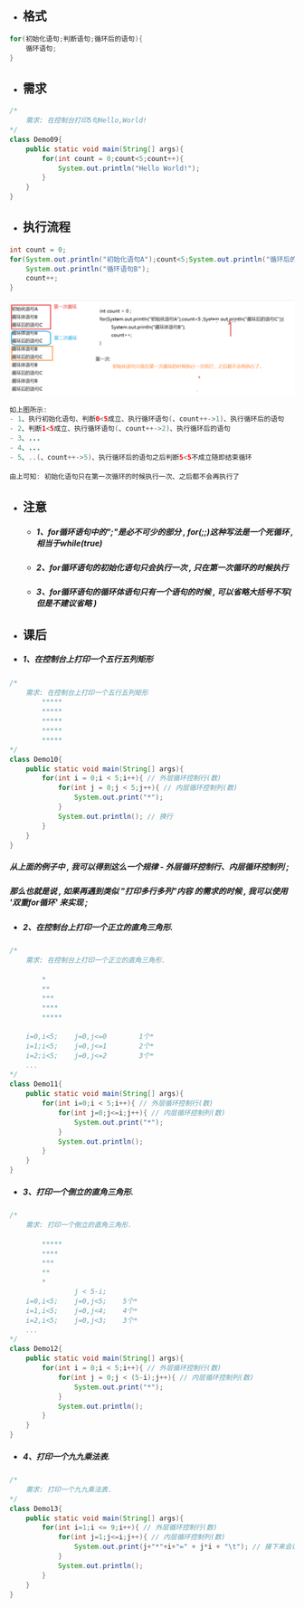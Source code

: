 * ## 格式

```java
for(初始化语句;判断语句;循环后的语句){
    循环语句;
}
```

* ## 需求

```java
/*
    需求: 在控制台打印5句Hello,World!
*/
class Demo09{
    public static void main(String[] args){
        for(int count = 0;count<5;count++){
            System.out.println("Hello World!");
        }
    }
}
```

* ## 执行流程

```java
int count = 0;
for(System.out.println("初始化语句A");count<5;System.out.println("循环后的语句C")){
    System.out.println("循环语句B");
    count++;
}
```

![](/assets/for循环语句的执行流程.png)

```java
如上图所示:
- 1、执行初始化语句、判断0<5成立、执行循环语句(、count++->1)、执行循环后的语句
- 2、判断1<5成立、执行循环语句(、count++->2)、执行循环后的语句
- 3、...
- 4、...
- 5、..(、count++->5)、执行循环后的语句之后判断5<5不成立随即结束循环

由上可知: 初始化语句只在第一次循环的时候执行一次、之后都不会再执行了
```

* ## 注意

  * ##### 1、for循环语句中的";"是必不可少的部分 , for\(;;\)这种写法是一个死循环 , 相当于while\(true\)
  * ##### 2、for循环语句的初始化语句只会执行一次 , 只在第一次循环的时候执行
  * ##### 3、for循环语句的循环体语句只有一个语句的时候 , 可以省略大括号不写\( 但是不建议省略 \)
* ## 课后
* ##### 1、在控制台上打印一个五行五列矩形

```java
/*
    需求: 在控制台上打印一个五行五列矩形
        *****
        *****
        *****
        *****
        *****
*/
class Demo10{
    public static void main(String[] args){
        for(int i = 0;i < 5;i++){ // 外层循环控制行(数)
            for(int j = 0;j < 5;j++){ // 内层循环控制列(数)
                System.out.print("*");
            }
            System.out.println(); // 换行
        }
    }
}
```

##### 从上面的例子中 , 我可以得到这么一个规律 - 外层循环控制行、内层循环控制列 ;

##### 那么也就是说 , 如果再遇到类似 "打印多行多列"内容 的需求的时候 , 我可以使用 '双重for循环' 来实现 ;

* ##### 2、在控制台上打印一个正立的直角三角形.

```java
/*
    需求: 在控制台上打印一个正立的直角三角形.

        *
        **
        ***
        ****
        *****

    i=0,i<5;    j=0,j<=0        1个*
    i=1;i<5;    j=0,j<=1        2个*
    i=2;i<5;    j=0,j<=2        3个*
    ...
*/
class Demo11{
    public static void main(String[] args){
        for(int i=0;i < 5;i++){ // 外层循环控制行(数)
            for(int j=0;j<=i;j++){ // 内层循环控制列(数)
                System.out.print("*");
            }
            System.out.println();
        }
    }
}
```

* ##### 3、打印一个倒立的直角三角形.

```java
/*
    需求: 打印一个倒立的直角三角形.

        *****
        ****
        ***
        **
        *
                j < 5-i;
    i=0,i<5;    j=0,j<5;    5个*
    i=1,i<5;    j=0,j<4;    4个*
    i=2,i<5;    j=0,j<3;    3个*
    ...
*/
class Demo12{
    public static void main(String[] args){
        for(int i = 0;i < 5;i++){ // 外层循环控制行(数)
            for(int j = 0;j < (5-i);j++){ // 内层循环控制列(数)
                System.out.print("*");
            }
            System.out.println();
        }
    }
}
```

* ##### 4、打印一个九九乘法表.

```java
/*
    需求: 打印一个九九乘法表.
*/
class Demo13{
    public static void main(String[] args){
        for(int i=1;i <= 9;i++){ // 外层循环控制行(数)
            for(int j=1;j<=i;j++){ // 内层循环控制列(数)
                System.out.print(j+"*"+i+"=" + j*i + "\t"); // 接下来会讲到"转义字符"
            }
            System.out.println();
        }
    }
}
```



